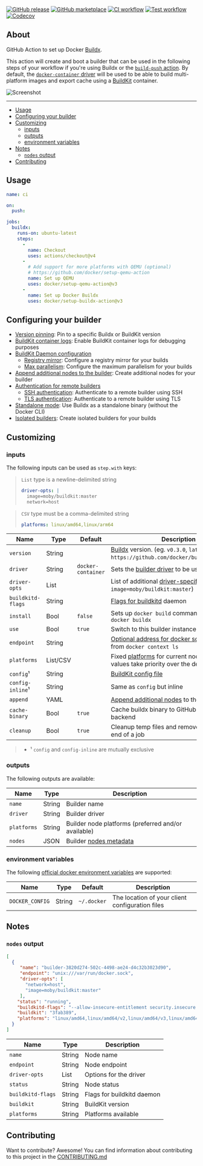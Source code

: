 [![GitHub release](https://img.shields.io/github/release/docker/setup-buildx-action.svg?style=flat-square)](https://github.com/docker/setup-buildx-action/releases/latest)
[![GitHub marketplace](https://img.shields.io/badge/marketplace-docker--setup--buildx-blue?logo=github&style=flat-square)](https://github.com/marketplace/actions/docker-setup-buildx)
[![CI workflow](https://img.shields.io/github/actions/workflow/status/docker/setup-buildx-action/ci.yml?branch=master&label=ci&logo=github&style=flat-square)](https://github.com/docker/setup-buildx-action/actions?workflow=ci)
[![Test workflow](https://img.shields.io/github/actions/workflow/status/docker/setup-buildx-action/test.yml?branch=master&label=test&logo=github&style=flat-square)](https://github.com/docker/setup-buildx-action/actions?workflow=test)
[![Codecov](https://img.shields.io/codecov/c/github/docker/setup-buildx-action?logo=codecov&style=flat-square)](https://codecov.io/gh/docker/setup-buildx-action)

## About

GitHub Action to set up Docker [Buildx](https://github.com/docker/buildx).

This action will create and boot a builder that can be used in the following
steps of your workflow if you're using Buildx or the [`build-push` action](https://github.com/docker/build-push-action/).
By default, the [`docker-container` driver](https://docs.docker.com/build/building/drivers/docker-container/)
will be used to be able to build multi-platform images and export cache using
a [BuildKit](https://github.com/moby/buildkit) container.

![Screenshot](.github/setup-buildx-action.png)

___

* [Usage](#usage)
* [Configuring your builder](#configuring-your-builder)
* [Customizing](#customizing)
  * [inputs](#inputs)
  * [outputs](#outputs)
  * [environment variables](#environment-variables)
* [Notes](#notes)
  * [`nodes` output](#nodes-output)
* [Contributing](#contributing)

## Usage

```yaml
name: ci

on:
  push:

jobs:
  buildx:
    runs-on: ubuntu-latest
    steps:
      -
        name: Checkout
        uses: actions/checkout@v4
      -
        # Add support for more platforms with QEMU (optional)
        # https://github.com/docker/setup-qemu-action
        name: Set up QEMU
        uses: docker/setup-qemu-action@v3
      -
        name: Set up Docker Buildx
        uses: docker/setup-buildx-action@v3
```

## Configuring your builder

* [Version pinning](https://docs.docker.com/build/ci/github-actions/configure-builder/#version-pinning): Pin to a specific Buildx or BuildKit version
* [BuildKit container logs](https://docs.docker.com/build/ci/github-actions/configure-builder/#buildkit-container-logs): Enable BuildKit container logs for debugging purposes
* [BuildKit Daemon configuration](https://docs.docker.com/build/ci/github-actions/configure-builder/#buildkit-daemon-configuration)
  * [Registry mirror](https://docs.docker.com/build/ci/github-actions/configure-builder/#registry-mirror): Configure a registry mirror for your builds
  * [Max parallelism](https://docs.docker.com/build/ci/github-actions/configure-builder/#max-parallelism): Configure the maximum parallelism for your builds
* [Append additional nodes to the builder](https://docs.docker.com/build/ci/github-actions/configure-builder/#append-additional-nodes-to-the-builder): Create additional nodes for your builder
* [Authentication for remote builders](https://docs.docker.com/build/ci/github-actions/configure-builder/#authentication-for-remote-builders)
  * [SSH authentication](https://docs.docker.com/build/ci/github-actions/configure-builder/#ssh-authentication): Authenticate to a remote builder using SSH
  * [TLS authentication](https://docs.docker.com/build/ci/github-actions/configure-builder/#tls-authentication): Authenticate to a remote builder using TLS
* [Standalone mode](https://docs.docker.com/build/ci/github-actions/configure-builder/#standalone-mode): Use Buildx as a standalone binary (without the Docker CLI)
* [Isolated builders](https://docs.docker.com/build/ci/github-actions/configure-builder/#isolated-builders): Create isolated builders for your builds

## Customizing

### inputs

The following inputs can be used as `step.with` keys:

> `List` type is a newline-delimited string
> ```yaml
> driver-opts: |
>   image=moby/buildkit:master
>   network=host
> ```

> `CSV` type must be a comma-delimited string
> ```yaml
> platforms: linux/amd64,linux/arm64
> ```

| Name              | Type     | Default            | Description                                                                                                                                                                  |
|-------------------|----------|--------------------|------------------------------------------------------------------------------------------------------------------------------------------------------------------------------|
| `version`         | String   |                    | [Buildx](https://github.com/docker/buildx) version. (eg. `v0.3.0`, `latest`, `https://github.com/docker/buildx.git#master`)                                                  |
| `driver`          | String   | `docker-container` | Sets the [builder driver](https://docs.docker.com/engine/reference/commandline/buildx_create/#driver) to be used                                                             |
| `driver-opts`     | List     |                    | List of additional [driver-specific options](https://docs.docker.com/engine/reference/commandline/buildx_create/#driver-opt) (eg. `image=moby/buildkit:master`)              |
| `buildkitd-flags` | String   |                    | [Flags for buildkitd](https://docs.docker.com/engine/reference/commandline/buildx_create/#buildkitd-flags) daemon                                                            |
| `install`         | Bool     | `false`            | Sets up `docker build` command as an alias to `docker buildx`                                                                                                                |
| `use`             | Bool     | `true`             | Switch to this builder instance                                                                                                                                              |
| `endpoint`        | String   |                    | [Optional address for docker socket](https://docs.docker.com/engine/reference/commandline/buildx_create/#description) or context from `docker context ls`                    |
| `platforms`       | List/CSV |                    | Fixed [platforms](https://docs.docker.com/engine/reference/commandline/buildx_create/#platform) for current node. If not empty, values take priority over the detected ones. |
| `config`¹         | String   |                    | [BuildKit config file](https://docs.docker.com/engine/reference/commandline/buildx_create/#config)                                                                           |
| `config-inline`¹  | String   |                    | Same as `config` but inline                                                                                                                                                  |
| `append`          | YAML     |                    | [Append additional nodes](docs/advanced/append-nodes.md) to the builder                                                                                                      |
| `cache-binary`    | Bool     | `true`             | Cache buildx binary to GitHub Actions cache backend                                                                                                                          |
| `cleanup`         | Bool     | `true`             | Cleanup temp files and remove builder at the end of a job                                                                                                                    |

> * ¹ `config` and `config-inline` are mutually exclusive

### outputs

The following outputs are available:

| Name        | Type   | Description                                         |
|-------------|--------|-----------------------------------------------------|
| `name`      | String | Builder name                                        |
| `driver`    | String | Builder driver                                      |
| `platforms` | String | Builder node platforms (preferred and/or available) |
| `nodes`     | JSON   | Builder [nodes metadata](#nodes-output)             |

### environment variables

The following [official docker environment variables](https://docs.docker.com/engine/reference/commandline/cli/#environment-variables) are supported:

| Name            | Type   | Default     | Description                                     |
|-----------------|--------|-------------|-------------------------------------------------|
| `DOCKER_CONFIG` | String | `~/.docker` | The location of your client configuration files |

## Notes

### `nodes` output

```json
[
  {
     "name": "builder-3820d274-502c-4498-ae24-d4c32b3023d90",
     "endpoint": "unix:///var/run/docker.sock",
     "driver-opts": [
       "network=host",
       "image=moby/buildkit:master"
     ],
    "status": "running",
    "buildkitd-flags": "--allow-insecure-entitlement security.insecure --allow-insecure-entitlement network.host",
    "buildkit": "3fab389",
    "platforms": "linux/amd64,linux/amd64/v2,linux/amd64/v3,linux/amd64/v4,linux/386"
  }
]
```

| Name              | Type   | Description                |
|-------------------|--------|----------------------------|
| `name`            | String | Node name                  |
| `endpoint`        | String | Node endpoint              |
| `driver-opts`     | List   | Options for the driver     |
| `status`          | String | Node status                |
| `buildkitd-flags` | String | Flags for buildkitd daemon |
| `buildkit`        | String | BuildKit version           |
| `platforms`       | String | Platforms available        |

## Contributing

Want to contribute? Awesome! You can find information about contributing to
this project in the [CONTRIBUTING.md](/.github/CONTRIBUTING.md)
